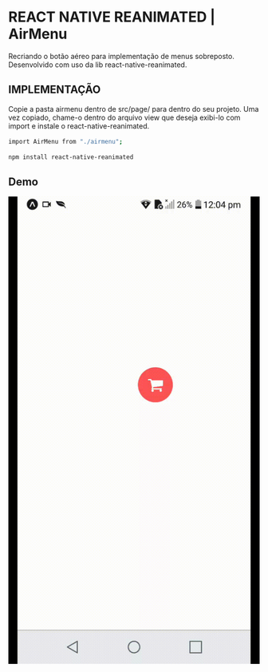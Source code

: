 # REACT NATIVE REANIMATED | AirMenu

Recriando o botão aéreo para implementação de menus sobreposto. Desenvolvido com uso da lib react-native-reanimated.

## IMPLEMENTAÇÃO

Copie a pasta airmenu dentro de src/page/ para dentro do seu projeto. Uma vez copiado, chame-o dentro do arquivo view que deseja exibi-lo com import e instale o react-native-reanimated.

```sh
import AirMenu from "./airmenu";
```

```sh
npm install react-native-reanimated
```

## Demo

![image demo](images/demo1.gif)


